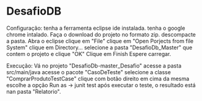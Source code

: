 # DesafioDB
Configuração:
tenha a ferramenta eclipse ide instalada.
tenha o google chrome intalado.
Faça o download do projeto no formato zip.
descompacte a pasta.
Abra o eclipse
clique em "File"
clique em "Open Porjects from file System"
clique em Directory...
selecione a pasta "DesafioDb_Master" que contem o projeto e clique "OK"
Clique em Finish
Espere carregar.

Execução:
Vá no projeto "DesafioDb-master_Desafio"
acesse a pasta src/main/java
acesse o pacote "CasoDeTeste"
selecione a classe "ComprarProdutoTestCase"
clique com botão direito em cima da mesma
escolhe a opção Run as -> junit test
após executar o teste, o resultado está nan pasta "Relatorio".
